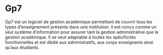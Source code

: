 # Gp7

Gp7 est un logiciel de gestion académique permettant de couvrir tous les types d’enseignement présents dans une institution. 
Il est conçu comme un seul système d’information pour assurer tant la gestion administrative que la gestion académique. 
Il se veut adaptable à toutes les spécificités fonctionnelles et est dédié aux administratifs, aux corps enseignants ainsi qu’aux étudiants.
